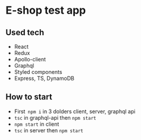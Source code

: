 #  E-shop test app  

## Used tech 

- React
- Redux
- Apollo-client
- Graphql
- Styled components
- Express, TS, DynamoDB

## How to start 
- First`` npm i`` in 3 dolders client, server, graphql api
- `tsc` in graphql-api then `npm start`
- `npm start` in client
- `tsc` in server then `npm start`